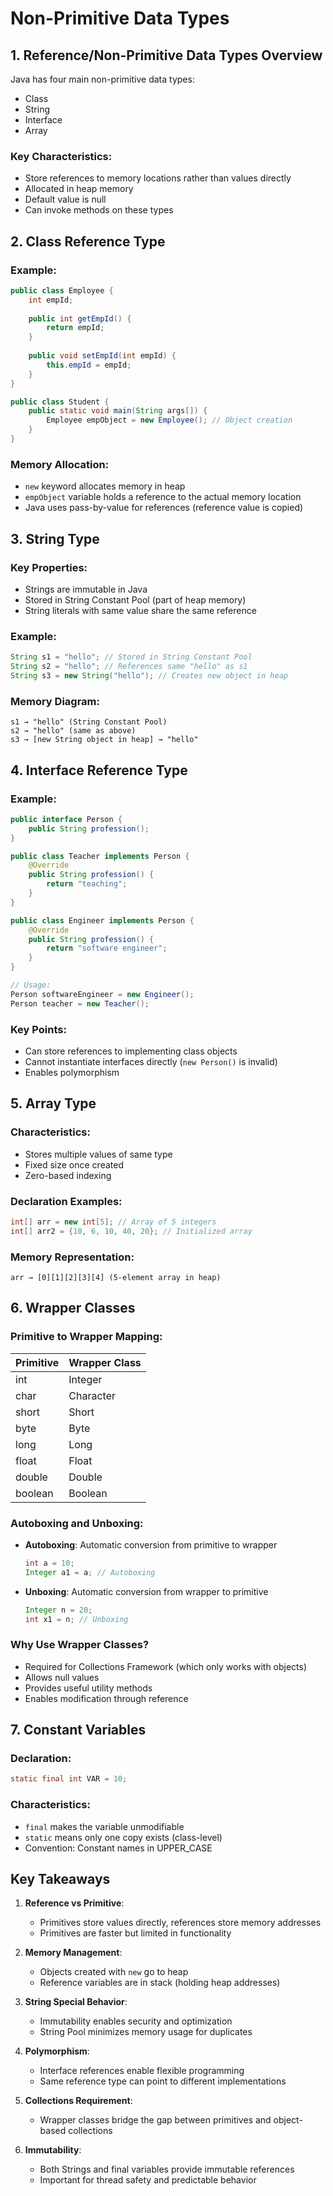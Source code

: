 # Non-Primitive Data Types

## 1. Reference/Non-Primitive Data Types Overview
Java has four main non-primitive data types:
- Class
- String
- Interface
- Array

### Key Characteristics:
- Store references to memory locations rather than values directly
- Allocated in heap memory
- Default value is null
- Can invoke methods on these types

## 2. Class Reference Type

### Example:
```java
public class Employee {
    int empId;
    
    public int getEmpId() {
        return empId;
    }
    
    public void setEmpId(int empId) {
        this.empId = empId;
    }
}

public class Student {
    public static void main(String args[]) {
        Employee empObject = new Employee(); // Object creation
    }
}
```

### Memory Allocation:
- `new` keyword allocates memory in heap
- `empObject` variable holds a reference to the actual memory location
- Java uses pass-by-value for references (reference value is copied)

## 3. String Type

### Key Properties:
- Strings are immutable in Java
- Stored in String Constant Pool (part of heap memory)
- String literals with same value share the same reference

### Example:
```java
String s1 = "hello"; // Stored in String Constant Pool
String s2 = "hello"; // References same "hello" as s1
String s3 = new String("hello"); // Creates new object in heap
```

### Memory Diagram:
```
s1 → "hello" (String Constant Pool)
s2 → "hello" (same as above)
s3 → [new String object in heap] → "hello"
```

## 4. Interface Reference Type

### Example:
```java
public interface Person {
    public String profession();
}

public class Teacher implements Person {
    @Override
    public String profession() {
        return "teaching";
    }
}

public class Engineer implements Person {
    @Override
    public String profession() {
        return "software engineer";
    }
}

// Usage:
Person softwareEngineer = new Engineer();
Person teacher = new Teacher();
```

### Key Points:
- Can store references to implementing class objects
- Cannot instantiate interfaces directly (`new Person()` is invalid)
- Enables polymorphism

## 5. Array Type

### Characteristics:
- Stores multiple values of same type
- Fixed size once created
- Zero-based indexing

### Declaration Examples:
```java
int[] arr = new int[5]; // Array of 5 integers
int[] arr2 = {10, 6, 10, 40, 20}; // Initialized array
```

### Memory Representation:
```
arr → [0][1][2][3][4] (5-element array in heap)
```

## 6. Wrapper Classes

### Primitive to Wrapper Mapping:
| Primitive | Wrapper Class |
|-----------|---------------|
| int       | Integer       |
| char      | Character     |
| short     | Short         |
| byte      | Byte          |
| long      | Long          |
| float     | Float         |
| double    | Double        |
| boolean   | Boolean       |

### Autoboxing and Unboxing:
- **Autoboxing**: Automatic conversion from primitive to wrapper
  ```java
  int a = 10;
  Integer a1 = a; // Autoboxing
  ```
  
- **Unboxing**: Automatic conversion from wrapper to primitive
  ```java
  Integer n = 20;
  int x1 = n; // Unboxing
  ```

### Why Use Wrapper Classes?
- Required for Collections Framework (which only works with objects)
- Allows null values
- Provides useful utility methods
- Enables modification through reference

## 7. Constant Variables

### Declaration:
```java
static final int VAR = 10;
```

### Characteristics:
- `final` makes the variable unmodifiable
- `static` means only one copy exists (class-level)
- Convention: Constant names in UPPER_CASE

## Key Takeaways

1. **Reference vs Primitive**:
   - Primitives store values directly, references store memory addresses
   - Primitives are faster but limited in functionality

2. **Memory Management**:
   - Objects created with `new` go to heap
   - Reference variables are in stack (holding heap addresses)

3. **String Special Behavior**:
   - Immutability enables security and optimization
   - String Pool minimizes memory usage for duplicates

4. **Polymorphism**:
   - Interface references enable flexible programming
   - Same reference type can point to different implementations

5. **Collections Requirement**:
   - Wrapper classes bridge the gap between primitives and object-based collections

6. **Immutability**:
   - Both Strings and final variables provide immutable references
   - Important for thread safety and predictable behavior